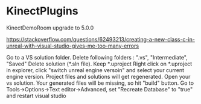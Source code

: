 # KinectPlugins
KinectDemoRoom  upgrade to 5.0.0

https://stackoverflow.com/questions/62493213/creating-a-new-class-c-in-unreal-with-visual-studio-gives-me-too-many-errors

Go to a VS solution folder. Delete following folders : ".vs", "Intermediate", "Saved"
Delete solution (*.sln file). Keep *.uproject
Right click on *.uproject in explorer, click "switch unreal engine versoin" and select your current engine version. Project files and solutions will get regenerated.
Open your vs solution. Your generated files will be missing, so hit "build" button.
Go to Tools->Options->Text editor->Advanced, set "Recreate Database" to "true" and restart visual studio

